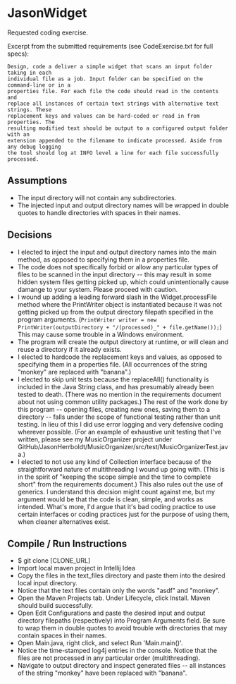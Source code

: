 # JasonWidget
Requested coding exercise.

Excerpt from the submitted requirements (see CodeExercise.txt for full specs):

    Design, code a deliver a simple widget that scans an input folder taking in each
    individual file as a job. Input folder can be specified on the command-line or in a
    properties file. For each file the code should read in the contents and
    replace all instances of certain text strings with alternative text strings. These
    replacement keys and values can be hard-coded or read in from properties. The
    resulting modified text should be output to a configured output folder with an
    extension appended to the filename to indicate processed. Aside from any debug logging
    the tool should log at INFO level a line for each file successfully processed.

## Assumptions

* The input directory will not contain any subdirectories.
* The injected input and output directory names will be wrapped in double quotes to handle directories with spaces in their names.

## Decisions

* I elected to inject the input and output directory names into the main method, as opposed to specifying them in a properties file.
* The code does not specifically forbid or allow any particular types of files to be scanned in the input directory -- this may result in some hidden system files getting picked up, which could unintentionally cause damange to your system. Please proceed with caution.
* I wound up adding a leading forward slash in the Widget.processFile method where the PrintWriter object is instantiated because it was not getting picked up from the output directory filepath specified in the program arguments. (`PrintWriter writer = new PrintWriter(outputDirectory + "/(processed)_" + file.getName());`) This may cause some trouble in a Windows environment. 
* The program will create the output directory at runtime, or will clean and reuse a directory if it already exists.
* I elected to hardcode the replacement keys and values, as opposed to specifying them in a properties file. (All occurrences of the string "monkey" are replaced with "banana".)
* I elected to skip unit tests because the replaceAll() functionality is included in the Java String class, and has presumably already been tested to death. (There was no mention in the requirements document about not using common utility packages.) The rest of the work done by this program -- opening files, creating new ones, saving them to a directory -- falls under the scope of functional testing rather than unit testing. In lieu of this I did use error logging and very defensive coding wherever possible. (For an example of exhaustive unit testing that I've written, please see my MusicOrganizer project under GitHub/JasonHerrboldt/MusicOrganizer/src/test/MusicOrganizerTest.java.)
* I elected to not use any kind of Collection interface because of the straightforward nature of multithreading I wound up going with. (This is in the spirit of "keeping the scope simple and the time to complete short" from the requirements document.) This also rules out the use of generics. I understand this decision might count against me, but my argument would be that the code is clean, simple, and works as intended. What's more, I'd argue that it's bad coding practice to use certain interfaces or coding practices just for the purpose of using them, when cleaner alternatives exist.

## Compile / Run Instructions

* $ git clone [CLONE_URL]
* Import local maven project in Intellij Idea
* Copy the files in the text_files directory and paste them into the desired local input directory.
* Notice that the text files contain only the words "asdf" and "monkey".
* Open the Maven Projects tab. Under Lifecycle, click Install. Maven should build successfully.
* Open Edit Configurations and paste the desired input and output directory filepaths (respectively) into Program Arguments field. Be sure to wrap them in double quotes to avoid trouble with directories that may contain spaces in their names.
* Open Main.java, right click, and select Run 'Main.main()'.
* Notice the time-stamped log4j entries in the console. Notice that the files are not processed in any particular order (multithreading).
* Navigate to output directory and inspect generated files -- all instances of the string "monkey" have been replaced with "banana".
